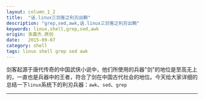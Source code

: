```yaml
---
layout: column_1_2
title:  "话.linux三剑客之利刃出鞘"
description: "grep,sed,awk,话.linux三剑客之利刃出鞘"
keywords: linux,shell,grep,sed,awk
origin: 张嘉杰.原创
date:   2015-09-07
category: shell
tags: linux shell grep sed awk
---
```

剑客起源于唐代传奇的中国武侠小说中，他们所使用的兵器"剑"的地位是至高无上的，一直也是兵器中的王者，符合了剑在中国古代社会的地位。今天给大家详细的总结一下`linux`系统下的利刃兵器：`awk`、`sed`、`grep`
<!--more-->



-----------------------
